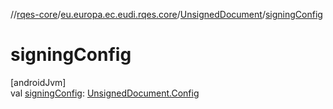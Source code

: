 //[rqes-core](../../../index.md)/[eu.europa.ec.eudi.rqes.core](../index.md)/[UnsignedDocument](index.md)/[signingConfig](signing-config.md)

# signingConfig

[androidJvm]\
val [signingConfig](signing-config.md): [UnsignedDocument.Config](-config/index.md)
